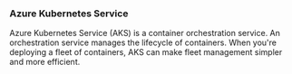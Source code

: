 ### Azure Kubernetes Service

Azure Kubernetes Service (AKS) is a container orchestration service. An orchestration service manages the lifecycle of containers. When you're deploying a fleet of containers, AKS can make fleet management simpler and more efficient.